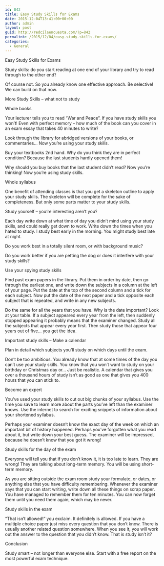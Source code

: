 ```yaml
---
id: 842
title: Easy Study Skills for Exams
date: 2015-12-04T13:41:00+00:00
author: admin
layout: post
guid: http://redcilaencuesta.com/?p=842
permalink: /2015/12/04/easy-study-skills-for-exams/
categories:
  - General
---
```

Easy Study Skills for Exams

Study skills: do you start reading at one end of your library and try to read through to the other end?

Of course not. So you already know one effective approach. Be selective! We can build on that now.

More Study Skills &#8211; what not to study

Whole books

Your lecturer tells you to read &#8220;War and Peace&#8221;. If you have study skills you won&#8217;t! Even with perfect memory &#8211; how much of the book can you cover in an exam essay that takes 40 minutes to write?

Look through the library for abridged versions of your books, or commentaries&#8230; Now you&#8217;re using your study skills.

Buy your textbooks 2nd hand. Why do you think they are in perfect condition? Because the last students hardly opened them! 

Why should you buy books that the last student didn&#8217;t read? Now you&#8217;re thinking! Now you&#8217;re using study skills.

Whole syllabus

One benefit of attending classes is that you get a skeleton outline to apply your study skills. The skeleton will be complete for the sake of completeness. But only some parts matter to your study skills.

Study yourself &#8211; you&#8217;re interesting aren&#8217;t you?

Each day write down at what time of day you didn&#8217;t mind using your study skills, and could really get down to work. Write down the times when you hated to study. I study best early in the morning. You might study best late at night.

Do you work best in a totally silent room, or with background music?

Do you work better if you are petting the dog or does it interfere with your study skills?

Use your spying study skills 

Find past exam papers in the library. Put them in order by date, then go through the earliest one, and write down the subjects in a column at the left of your page. Put the date at the top of the second column and a tick for each subject. Now put the date of the next paper and a tick opposite each subject that is repeated, and write in any new subjects.

Do the same for all the years that you have. Why is the date important? Look at your table. If a subject appeared every year from the left, then suddenly stopped appearing it probably means that the examiner changed. Study all the subjects that appear every year first. Then study those that appear four years out of five&#8230; you get the idea.

Important study skills &#8211; Make a calendar

Plan in detail which subjects you&#8217;ll study on which days until the exam.

Don&#8217;t be too ambitious. You already know that at some times of the day you can&#8217;t use your study skills. You know that you won&#8217;t want to study on your birthday or Christmas day or&#8230; Just be realistic. A calendar that gives you over a thousand hours of study isn&#8217;t as good as one that gives you 400 hours that you can stick to.

Become an expert

You&#8217;ve used your study skills to cut out big chunks of your syllabus. Use the time you save to learn more about the parts you&#8217;ve left than the examiner knows. Use the internet to search for exciting snippets of information about your shortened syllabus. 

Perhaps your examiner doesn&#8217;t know the exact day of the week on which an important bit of history happened. Perhaps you&#8217;ve forgotten what you read about it, but write down your best guess. The examiner will be impressed, because he doesn&#8217;t know that you got it wrong!

Study skills for the day of the exam

Everyone will tell you that if you don&#8217;t know it, it is too late to learn. They are wrong! They are talking about long-term memory. You will be using short-term memory.

As you are sitting outside the exam room study your formulate, or dates, or anything else that you have difficulty remembering. Whenever the examiner says that you can start writing, write down all these things on scrap paper. You have managed to remember them for ten minutes. You can now forget them until you need them again, which may be never.

Study skills in the exam

&#8220;That isn&#8217;t allowed!&#8221; you exclaim. It definitely is allowed. If you have a multiple choice paper just miss every question that you don&#8217;t know. There is usually another related question somewhere. When you see it, you will work out the answer to the question that you didn&#8217;t know. That is study isn&#8217;t it?

Conclusion

Study smart &#8211; not longer than everyone else. Start with a free report on the most powerful exam technique.